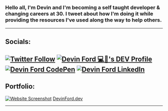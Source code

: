 ### Hello all, I'm Devin and I'm becoming a self taught developer & changing careers at 30. I tweet about how I'm doing it while providing the resources I've used along the way to help others. <br>
-----
## Socials: <br>
[![Twitter Follow](https://img.shields.io/twitter/follow/devindford?style=social)](https://twitter.com/intent/follow?screen_name=devindford)  [![Devin Ford 💻🚀's DEV Profile](https://img.shields.io/badge/Blog%20on%20Dev.to-Follow-lightgrey?style=social&logo=dev.to)](https://dev.to/devindford) [![Devin Ford CodePen](https://img.shields.io/badge/CodePen-Follow-lightgrey?style=social&logo=CodePen)](https://codepen.io/devindford) [![Devin Ford LinkedIn](https://img.shields.io/badge/LinkedIn-Connect-blue?style=social&logo=LinkedIn)](https://linkedin.com/in/devindford)
-----
## Portfolio:

[![Website Screenshot](https://i.imgur.com/cmQCcHU.png)](https://devinford.dev)
[DevinFord.dev](https://devinford.dev)

-----


<!--
**devindford/devindford** is a ✨ _special_ ✨ repository because its `README.md` (this file) appears on your GitHub profile.

Here are some ideas to get you started:

- 🔭 I’m currently working on ...
- 🌱 I’m currently learning ...
- 👯 I’m looking to collaborate on ...
- 🤔 I’m looking for help with ...
- 💬 Ask me about ...
- 📫 How to reach me: ...
- 😄 Pronouns: ...
- ⚡ Fun fact: ...
-->
